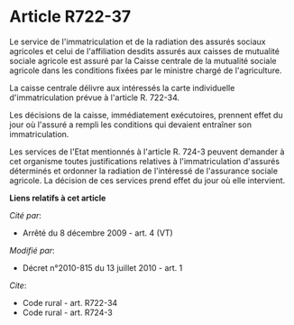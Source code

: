 # Article R722-37

Le service de l'immatriculation et de la radiation des assurés sociaux agricoles et celui de l'affiliation desdits assurés
aux caisses de mutualité sociale agricole est assuré par la Caisse centrale de la mutualité sociale agricole dans les
conditions fixées par le ministre chargé de l'agriculture. 

La caisse centrale délivre aux intéressés la carte individuelle d'immatriculation prévue à l'article R. 722-34. 

Les décisions de la caisse, immédiatement exécutoires, prennent effet du jour où l'assuré a rempli les conditions qui
devaient entraîner son immatriculation. 

Les services de l'Etat mentionnés à l'article R. 724-3 peuvent demander à cet organisme toutes justifications relatives à
l'immatriculation d'assurés déterminés et ordonner la radiation de l'intéressé de l'assurance sociale agricole. La décision
de ces services prend effet du jour où elle intervient.

**Liens relatifs à cet article**

_Cité par_:

  - Arrêté du 8 décembre 2009 - art. 4 (VT)

_Modifié par_:

  - Décret n°2010-815 du 13 juillet 2010 - art. 1

_Cite_:

  - Code rural - art. R722-34
  - Code rural - art. R724-3
